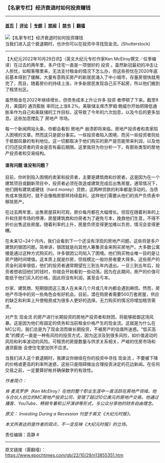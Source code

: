 ### 【名家专栏】经济衰退时如何投资赚钱

---

#### [首页](../../../..?n13855351) &nbsp;|&nbsp; [评论](../../../../../epoch-comment?n13855351) &nbsp;|&nbsp; [专题](../../../../../epoch-special?n13855351) &nbsp;|&nbsp; [禁闻](../../../../../epoch-news?n13855351) &nbsp;|&nbsp; [禁书](../../../../../books?n13855351) &nbsp;|&nbsp; [翻墙](https://github.com/gfw-breaker/nogfw/blob/master/README.md?n13855351)


<div><img alt="【名家专栏】经济衰退时如何投资赚钱" class="attachment-djy_600_400 size-djy_600_400 wp-post-image" src="https://i.epochtimes.com/assets/uploads/2022/10/id13855353-recession-shutterstock_2164573031-1200x799-600x400.jpg"/>
<div class="caption">
 当我们进入这个衰退期时，也许你可以在投资中寻找现金流。(Shutterstock)
</div></div><hr/><div class="post_content" id="artbody" itemprop="articleBody">
 <!-- article content begin -->
 <p>
  【大纪元2022年10月29日讯】（英文大纪元专栏作家Ken McElroy撰文／任季编译）在过去的两年里，多户住宅一直是一项很好的
  <ok href="https://www.epochtimes.com/gb/tag/%E6%8A%95%E8%B5%84.html">
   投资
  </ok>
  。虽然新冠最初的冲击让人担忧，如租客哪里来，无法支付租金的情况下怎么办，但这些担忧在2020年底前基本得到了缓解。大量有意购买房产的新居民涌入了中小城市，存量房很快就用完了，而且，随着房价的持续上涨，许多新居民发现自己买不起房，所以他们搬到了租赁社区。
 </p>
 <p>
  虽然租金在2022年继续增长，但债务成本上升让许多
  <ok href="https://www.epochtimes.com/gb/tag/%E6%8A%95%E8%B5%84.html">
   投资
  </ok>
  者停顿了下来。截至9月，美国的
  <ok href="https://www.epochtimes.com/gb/tag/%E9%80%9A%E8%B4%A7%E8%86%A8%E8%83%80.html">
   通货膨胀
  </ok>
  率同比上涨8.2%。美联储主席杰罗姆‧鲍威尔开始把降低通胀率作为自己和美联储的工作目标，这导致了今年的六次加息，以及今后的更多加息。这些加息搅乱了
  <ok href="https://www.epochtimes.com/gb/tag/%E6%88%BF%E5%9C%B0%E4%BA%A7.html">
   房地产
  </ok>
  市场。
 </p>
 <p>
  每一个新闻网站头条，你都会看到
  <ok href="https://www.epochtimes.com/gb/tag/%E6%88%BF%E5%9C%B0%E4%BA%A7.html">
   房地产
  </ok>
  崩溃即将来临，房地产投资者和卖家陷入困境的文章。然而这只是部分事实。一些投资者陷入困境，而另一些投资者则处于抵御风暴的有利地位。这一切都取决于他们购买的房产是否能带来利润，以及他们归还投资者的资金是否有最后期限。这里我将为你分析一下，有那些类型的房地产投资者和交易结构。
 </p>
 <h4>
  谁有问题 谁没有问题？
 </h4>
 <p>
  目前，你听到陷入困境的卖家和投资者，主要是建筑商和炒房者。这是因为在一个建筑项目或翻新项目中，投资者必须在改造或建筑完成后出售房屋。通常情况下，他们拥有建筑或硬钱（hard money）贷款，这两种贷款的利率都是浮动的。当债务成本很高时，就不会像租房那样持续盈利，这样他们需要从他们的资产负债表中移除房产。
 </p>
 <p>
  在过去两年里，出售房屋获利可观，房价每月都在大幅增长。但现在随着利率的上升和住房市场的停滞，房屋建筑商和炒房者为了避免亏本，挽救他们生意，不得不折价出售这些房屋。随着利率的上升，房屋负债变得更加难以负担，情况会变得更糟。
 </p>
 <p>
  在未来12~24个月内，我们会看到下一个还没有浮现的房地产问题。这些将是多户建筑的银团问题。简单讲，银团就是向其他人筹集资金来购买房地产。大多数公寓楼是通过这种方式购买的。许多银团公司陷入了困境。他们购买物业唯一目的是让房产随时间增值。这本质上就是炒房，但规模比一般炒房者要大得多。这些房产的资金利润率很低，他们的投资者通常期望在三到五年内退出。一旦三到五年后，投资者想收回他们的钱时，你就会开始看到一些动荡。因为在此期间，房产的价值可能低于他们买入的价格，因此将没有利润，甚至会亏本。
 </p>
 <p>
  炒家、建筑商、短期银团这三类人在未来几个月或几年内都会遇到麻烦。然而，房地产市场中的另一些角色会有好机会。目前，潜在购房者需要500万套房屋，供应的缺乏和利率上升使租房成为很多人更好的选择。无力购买的情况将增加租赁需求。
 </p>
 <p>
  对产生
  <ok href="https://www.epochtimes.com/gb/tag/%E7%8E%B0%E9%87%91%E6%B5%81.html">
   现金流
  </ok>
  的房产进行长期投资的房地产投资者和财团，将能够抵御这场风暴。这是因为他们有固定的债务和当前租金价格产生的现金流。这就是为什么在MC公司，我们总是为了现金流而做长期投资，不被房产的估值所迷惑。“低买高卖”的模式一直是一种有风险的投资方式，因为这涉及到很多风险，如价值波动的风险和利率波动的风险。可租赁的房屋数量与供求关系相关，严峻的住房市场和
  <ok href="https://www.epochtimes.com/gb/tag/%E9%80%9A%E8%B4%A7%E8%86%A8%E8%83%80.html">
   通货膨胀
  </ok>
  会使住宅更加供不应求。
 </p>
 <p>
  当我们进入这个衰退期时，我建议你继续在你的投资中寻找
  <ok href="https://www.epochtimes.com/gb/tag/%E7%8E%B0%E9%87%91%E6%B5%81.html">
   现金流
  </ok>
  。不要被下降的价格或更高的利率所迷惑，这些只是阻碍做出合理投资决定的花边新闻。在任何交易之前，一定要算好帐并确保数字的有效性。
 </p>
 <p>
  <em>
   作者简介：
  </em>
 </p>
 <p>
  <em>
   肯‧麦克罗伊（Ken McElroy）在他的整个职业生涯中一直活跃在房地产领域。他与合伙人创立的MC房地产投资公司，受理了超过10亿美元的房地产交易。他通过播客、YouTube、畅销专著和公开演讲等形式，与公众分享他的财务自由理念。
  </em>
 </p>
 <p>
  <em>
   原文：
   <ok href="https://www.theepochtimes.com/investing-during-a-recession_4816930.html" rel="noopener noreferrer" target="_blank">
    Investing During a Recession
   </ok>
   刊登于英文《大纪元时报》。
  </em>
 </p>
 <p>
  <em>
   本文所表达的是作者的观点，不一定反映《大纪元时报》的立场。
  </em>
 </p>
 <p>
  责任编辑：高静 #
 </p>
 <!-- article content end -->
 <div id="below_article_ad">
 </div>
</div>


---

原文链接（需翻墙）：https://www.epochtimes.com/gb/22/10/29/n13855351.htm